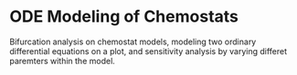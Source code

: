 # ODE Modeling of Chemostats
 Bifurcation analysis on chemostat models, modeling two ordinary differential equations on a plot, and sensitivity analysis by varying differet paremters within the model.
